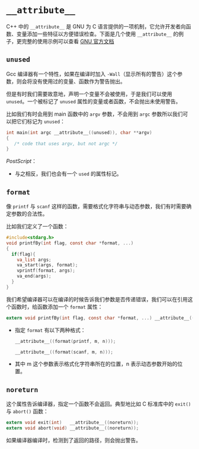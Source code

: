 # `__attribute__`

C++ 中的 `__attribute__` 是 GNU 为 C 语言提供的一项机制，它允许开发者向函数、变量添加一些特征以方便错误检查。下面是几个使用 `__attribute__` 的例子，更完整的使用示例可以查看 [GNU 官方文档](https://gcc.gnu.org/onlinedocs/gcc-4.3.0/gcc/Function-Attributes.html) 

## `unused`

Gcc 编译器有一个特性，如果在编译时加入 `-Wall`（显示所有的警告）这个参数，则会将没有使用过的变量、函数作为警告抛出。

但是有时我们需要故意地，声明一个变量不会被使用，于是我们可以使用 `unused`。一个被标记了 `unused` 属性的变量或者函数，不会抛出未使用警告。

比如我们有时会用到 main 函数中的 `argv` 参数，不会用到 `argc` 参数所以我们可以把它们标记为 `unused`：

```c
int main(int argc __attribute__((unused)), char **argv)
{
   /* code that uses argv, but not argc */
}
```

*PostScript*：

- 与之相反，我们也会有一个 `used` 的属性标记。

## `format`

像 `printf` 与 `scanf` 这样的函数，需要格式化字符串与动态参数，我们有时需要确定参数的合法性。

比如我们定义了一个函数：

```c
#include<stdarg.h>
void printfBy(int flag, const char *format, ...)
{
  if(flag){
    va_list args;
  	va_start(args, format);
    vprintf(format, args);
  	va_end(args);
  }
}
```

我们希望编译器可以在编译的时候告诉我们参数是否传递错误，我们可以在引用这个函数时，给函数添加一个 `format` 属性：

```c
extern void printfBy(int flag, const char *format, ...) __attribute__((format(printf, 2, 3)));
```

- 指定 `format` 有以下两种格式：

  ```c
  __attribute__((format(printf, m, n)));
  
  __attribute__((format(scanf, m, n)));
  ```

- 其中 m 这个参数表示格式化字符串所在的位置，n 表示动态参数开始的位置。

## `noreturn`

这个属性告诉编译器，指定一个函数不会返回。典型地比如 C 标准库中的 `exit()` 与 `abort()` 函数：

```c
extern void exit(int)   __attribute__((noreturn));
extern void abort(void) __attribute__((noreturn));
```

如果编译器编译时，检测到了返回的路径，则会抛出警告。